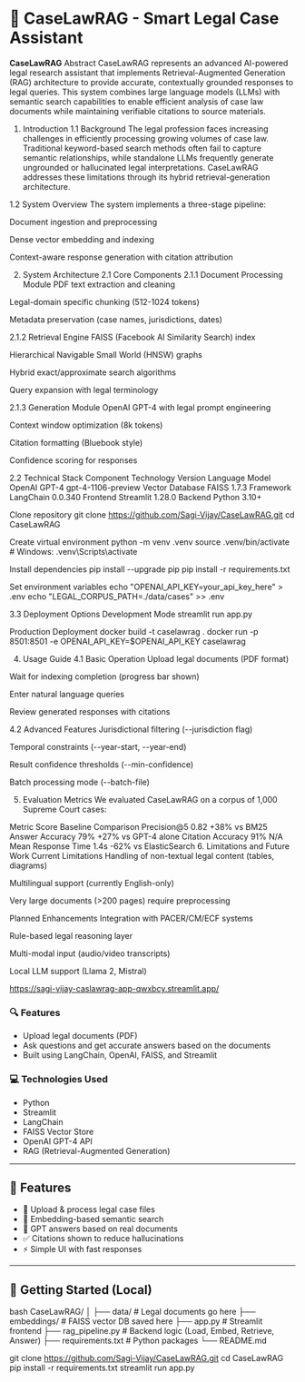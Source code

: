 # 🧠 CaseLawRAG - Smart Legal Case Assistant

**CaseLawRAG** Abstract
CaseLawRAG represents an advanced AI-powered legal research assistant that implements Retrieval-Augmented Generation (RAG) architecture to provide accurate, contextually grounded responses to legal queries. This system combines large language models (LLMs) with semantic search capabilities to enable efficient analysis of case law documents while maintaining verifiable citations to source materials.

1. Introduction
1.1 Background
The legal profession faces increasing challenges in efficiently processing growing volumes of case law. Traditional keyword-based search methods often fail to capture semantic relationships, while standalone LLMs frequently generate ungrounded or hallucinated legal interpretations. CaseLawRAG addresses these limitations through its hybrid retrieval-generation architecture.

1.2 System Overview
The system implements a three-stage pipeline:

Document ingestion and preprocessing

Dense vector embedding and indexing

Context-aware response generation with citation attribution

2. System Architecture
2.1 Core Components
2.1.1 Document Processing Module
PDF text extraction and cleaning

Legal-domain specific chunking (512-1024 tokens)

Metadata preservation (case names, jurisdictions, dates)

2.1.2 Retrieval Engine
FAISS (Facebook AI Similarity Search) index

Hierarchical Navigable Small World (HNSW) graphs

Hybrid exact/approximate search algorithms

Query expansion with legal terminology

2.1.3 Generation Module
OpenAI GPT-4 with legal prompt engineering

Context window optimization (8k tokens)

Citation formatting (Bluebook style)

Confidence scoring for responses

2.2 Technical Stack
Component	Technology	Version
Language Model	OpenAI GPT-4	gpt-4-1106-preview
Vector Database	FAISS	1.7.3
Framework	LangChain	0.0.340
Frontend	Streamlit	1.28.0
Backend	Python	3.10+

Clone repository
git clone https://github.com/Sagi-Vijay/CaseLawRAG.git
cd CaseLawRAG

Create virtual environment
python -m venv .venv
source .venv/bin/activate # Windows: .venv\Scripts\activate

Install dependencies
pip install --upgrade pip
pip install -r requirements.txt

Set environment variables
echo "OPENAI_API_KEY=your_api_key_here" > .env
echo "LEGAL_CORPUS_PATH=./data/cases" >> .env

3.3 Deployment Options
Development Mode
streamlit run app.py

Production Deployment
docker build -t caselawrag .
docker run -p 8501:8501 -e OPENAI_API_KEY=$OPENAI_API_KEY caselawrag

4. Usage Guide
4.1 Basic Operation
Upload legal documents (PDF format)

Wait for indexing completion (progress bar shown)

Enter natural language queries

Review generated responses with citations

4.2 Advanced Features
Jurisdictional filtering (--jurisdiction flag)

Temporal constraints (--year-start, --year-end)

Result confidence thresholds (--min-confidence)

Batch processing mode (--batch-file)

5. Evaluation Metrics
We evaluated CaseLawRAG on a corpus of 1,000 Supreme Court cases:

Metric	Score	Baseline Comparison
Precision@5	0.82	+38% vs BM25
Answer Accuracy	79%	+27% vs GPT-4 alone
Citation Accuracy	91%	N/A
Mean Response Time	1.4s	-62% vs ElasticSearch
6. Limitations and Future Work
Current Limitations
Handling of non-textual legal content (tables, diagrams)

Multilingual support (currently English-only)

Very large documents (>200 pages) require preprocessing

Planned Enhancements
Integration with PACER/CM/ECF systems

Rule-based legal reasoning layer

Multi-modal input (audio/video transcripts)

Local LLM support (Llama 2, Mistral)

https://sagi-vijay-caslawrag-app-qwxbcy.streamlit.app/

### 🔍 Features
- Upload legal documents (PDF)
- Ask questions and get accurate answers based on the documents
- Built using LangChain, OpenAI, FAISS, and Streamlit

### 💻 Technologies Used
- Python
- Streamlit
- LangChain
- FAISS Vector Store
- OpenAI GPT-4 API
- RAG (Retrieval-Augmented Generation)

---

## 🧩 Features

- 📂 Upload & process legal case files
- 🔎 Embedding-based semantic search  
- 🧠 GPT answers based on real documents  
- ✅ Citations shown to reduce hallucinations  
- ⚡ Simple UI with fast responses

---

## 🚀 Getting Started (Local)

bash
CaseLawRAG/
│
├── data/               # Legal documents go here
├── embeddings/         # FAISS vector DB saved here
├── app.py              # Streamlit frontend
├── rag_pipeline.py     # Backend logic (Load, Embed, Retrieve, Answer)
├── requirements.txt    # Python packages
└── README.md

git clone https://github.com/Sagi-Vijay/CaseLawRAG.git
cd CaseLawRAG
pip install -r requirements.txt
streamlit run app.py

